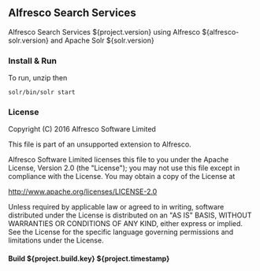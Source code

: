## Alfresco Search Services
Alfresco Search Services ${project.version} using Alfresco ${alfresco-solr.version} and Apache Solr ${solr.version}

### Install & Run
To run, unzip then
```
solr/bin/solr start
```

### License
Copyright (C) 2016 Alfresco Software Limited

This file is part of an unsupported extension to Alfresco.

Alfresco Software Limited licenses this file
to you under the Apache License, Version 2.0 (the
"License"); you may not use this file except in compliance
with the License.  You may obtain a copy of the License at

 http://www.apache.org/licenses/LICENSE-2.0

Unless required by applicable law or agreed to in writing,
software distributed under the License is distributed on an
"AS IS" BASIS, WITHOUT WARRANTIES OR CONDITIONS OF ANY
KIND, either express or implied.  See the License for the
specific language governing permissions and limitations
under the License.

#### Build ${project.build.key} ${project.timestamp}